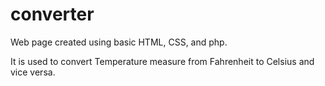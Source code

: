 # converter

Web page created using basic HTML, CSS, and php.

It is used to convert Temperature measure from Fahrenheit to Celsius and vice versa.
